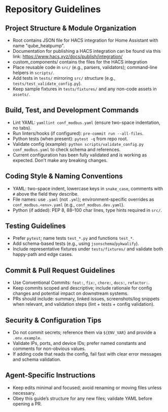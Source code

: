 # Repository Guidelines

## Project Structure & Module Organization
- Root contains JSON file for HACS integration for Home Assistant with name "qube_heatpump".
- Documentation for publishing a HACS integration can be found via this link: https://www.hacs.xyz/docs/publish/integration/
- custom_components/ contains the files for the HACS integration
- Place reusable code in `src/` (e.g., parsers, validators); command-line helpers in `scripts/`.
- Add tests in `tests/` mirroring `src/` structure (e.g., `tests/test_validate_config.py`).
- Keep sample fixtures in `tests/fixtures/` and any non-code assets in `assets/`.

## Build, Test, and Development Commands
- Lint YAML: `yamllint conf_modbus.yaml` (ensure two-space indentation, no tabs).
- Run linters/hooks (if configured): `pre-commit run --all-files`.
- Python tests (when present): `pytest -q` from repo root.
- Validate config (example): `python scripts/validate_config.py conf_modbus.yaml` to check schema and references.
- Current configuration has been fully validated and is working as expected. Don't make any breaking changes.

## Coding Style & Naming Conventions
- YAML: two-space indent, lowercase keys in `snake_case`, comments with `#` above the field they describe.
- File names: use `.yaml` (not `.yml`); environment-specific overrides as `conf_modbus.<env>.yaml` (e.g., `conf_modbus.dev.yaml`).
- Python (if added): PEP 8, 88–100 char lines, type hints required in `src/`.

## Testing Guidelines
- Prefer `pytest`; name tests `test_*.py` and functions `test_*`.
- Add schema-based tests (e.g., using `jsonschema`/`pykwalify`).
- Include representative fixtures under `tests/fixtures/` and validate both happy-path and edge cases.

## Commit & Pull Request Guidelines
- Use Conventional Commits: `feat:`, `fix:`, `chore:`, `docs:`, `refactor:`.
- Keep commits scoped and descriptive; include rationale for config changes and potential impact on downstream systems.
- PRs should include: summary, linked issues, screenshots/log snippets when relevant, and validation steps (lint + tests + config validation).

## Security & Configuration Tips
- Do not commit secrets; reference them via `${ENV_VAR}` and provide a `.env.example`.
- Validate IPs, ports, and device IDs; prefer named constants and comments for non-obvious values.
- If adding code that reads the config, fail fast with clear error messages and schema validation.

## Agent-Specific Instructions
- Keep edits minimal and focused; avoid renaming or moving files unless necessary.
- Obey this guide’s structure for any new files; validate YAML before opening a PR.
